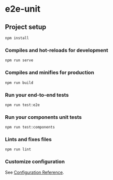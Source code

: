# e2e-unit

## Project setup
```
npm install
```

### Compiles and hot-reloads for development
```
npm run serve
```

### Compiles and minifies for production
```
npm run build
```

### Run your end-to-end tests
```
npm run test:e2e
```

### Run your components unit tests
```
npm run test:components
```

### Lints and fixes files
```
npm run lint
```

### Customize configuration
See [Configuration Reference](https://cli.vuejs.org/config/).
